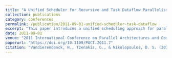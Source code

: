 ```yaml
---
title: "A Unified Scheduler for Recursive and Task Dataflow Parallelism"
collection: publications
category: conferences
permalink: /publication/2011-09-01-unified-scheduler-task-dataflow
excerpt: "This paper introduces a unified scheduling approach for parallel programs using recursive and task-dataflow parallelism, aiming for efficient execution with minimal overhead."
date: 2011-09-01
venue: "2011 International Conference on Parallel Architectures and Compilation Techniques (PACT)"
paperurl: "https://doi.org/10.1109/PACT.2011.7"
citation: "Vandierendonck, H., Tzenakis, G., & Nikolopoulos, D. S. (2011). \"A Unified Scheduler for Recursive and Task Dataflow Parallelism.\" *PACT 2011*, 1–11. https://doi.org/10.1109/PACT.2011.7"
---
```


